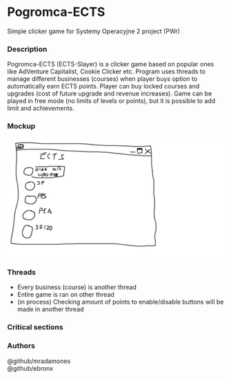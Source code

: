 # Pogromca-ECTS
Simple clicker game for Systemy Operacyjne 2 project (PWr)

### Description
Pogromca-ECTS (ECTS-Slayer) is a clicker game based on popular ones like AdVenture Capitalist, Cookie Clicker etc. 
Program uses threads to manage different businesses (courses) when player buys option to automatically earn ECTS points.
Player can buy locked courses and upgrades (cost of future upgrade and revenue increases). Game can be played in 
free mode (no limits of levels or points), but it is possible to add limit and achievements.
### Mockup
![Layout of game will be similar to AdVenture Capitalist and will allow player to buy businesses and upgrades.](/szablon.png)
### Threads
- Every business (course) is another thread
- Entire game is ran on other thread
- (in process) Checking amount of points to enable/disable buttons will be made in another thread
### Critical sections

### Authors <br>
@github/mradamones <br>
@github/ebronx